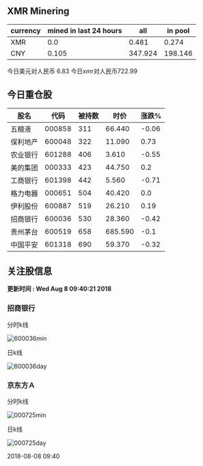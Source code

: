 ## XMR Minering

|currency|mined in last 24 hours|all|in pool|
|---|---|---|---|
|XMR|0.0|0.481|0.274|
|CNY|0.105|347.924|198.146|

今日美元对人民币 6.83	今日xmr对人民币722.99


## 今日重仓股 

|股名|代码|被持数|时价|涨跌%|
|---|---|---|---|---|
|五粮液|000858|311|66.440|-0.06|
|保利地产|600048|322|11.090|0.73|
|农业银行|601288|406|3.610|-0.55|
|美的集团|000333|423|44.750|0.2|
|工商银行|601398|442|5.560|-0.71|
|格力电器|000651|504|40.420|0.0|
|伊利股份|600887|519|26.210|0.19|
|招商银行|600036|530|28.360|-0.42|
|贵州茅台|600519|658|685.590|-0.1|
|中国平安|601318|690|59.370|-0.32|

## 关注股信息
**更新时间 : Wed Aug  8 09:40:21 2018**
### 招商银行 
分时k线

![600036min](http://image.sinajs.cn/newchart/min/n/sh600036.gif)

日k线

![600036day](http://image.sinajs.cn/newchart/daily/n/sh600036.gif)

### 京东方Ａ 
分时k线

![000725min](http://image.sinajs.cn/newchart/min/n/sz000725.gif)

日k线

![000725day](http://image.sinajs.cn/newchart/daily/n/sz000725.gif)

2018-08-08 09:40